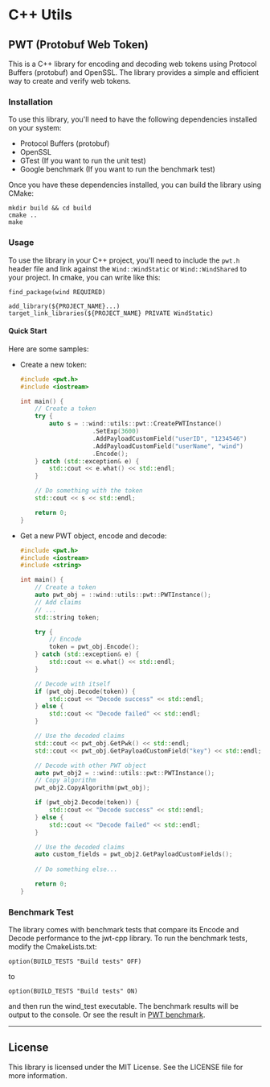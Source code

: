 # C++ Utils

## PWT (Protobuf Web Token)

This is a C++ library for encoding and decoding web tokens using Protocol Buffers (protobuf) and OpenSSL. The library provides a simple and efficient way to create and verify web tokens.

### Installation

To use this library, you'll need to have the following dependencies installed on your system:
- Protocol Buffers (protobuf)  
- OpenSSL  
- GTest (If you want to run the unit test)  
- Google benchmark (If you want to run the benchmark test)  

Once you have these dependencies installed, you can build the library using CMake:
```
mkdir build && cd build
cmake ..
make
```

### Usage

To use the library in your C++ project, you'll need to include the `pwt.h` header file and link against the `Wind::WindStatic` or `Wind::WindShared` to your project. In cmake, you can write like this:
```
find_package(wind REQUIRED)

add_library(${PROJECT_NAME}...)
target_link_libraries(${PROJECT_NAME} PRIVATE WindStatic)
```
#### Quick Start
Here are some samples:

- Create a new token:  
    ```cpp
    #include <pwt.h>
    #include <iostream>

    int main() {
        // Create a token
        try {
            auto s = ::wind::utils::pwt::CreatePWTInstance()
                        .SetExp(3600)
                        .AddPayloadCustomField("userID", "1234546")
                        .AddPayloadCustomField("userName", "wind")
                        .Encode();
        } catch (std::exception& e) {
            std::cout << e.what() << std::endl;
        }

        // Do something with the token
        std::cout << s << std::endl;

        return 0;
    }
    ```
- Get a new PWT object, encode and decode:  
    ```cpp
    #include <pwt.h>
    #include <iostream>
    #include <string>

    int main() {
        // Create a token
        auto pwt_obj = ::wind::utils::pwt::PWTInstance();
        // Add claims
        // ...
        std::string token;

        try {
            // Encode
            token = pwt_obj.Encode();
        } catch (std::exception& e) {
            std::cout << e.what() << std::endl;
        }

        // Decode with itself
        if (pwt_obj.Decode(token)) {
            std::cout << "Decode success" << std::endl;
        } else {
            std::cout << "Decode failed" << std::endl;
        }

        // Use the decoded claims
        std::cout << pwt_obj.GetPwk() << std::endl;
        std::cout << pwt_obj.GetPayloadCustomField("key") << std::endl;

        // Decode with other PWT object
        auto pwt_obj2 = ::wind::utils::pwt::PWTInstance();
        // Copy algorithm
        pwt_obj2.CopyAlgorithm(pwt_obj);

        if (pwt_obj2.Decode(token)) {
            std::cout << "Decode success" << std::endl;
        } else {
            std::cout << "Decode failed" << std::endl;
        }

        // Use the decoded claims
        auto custom_fields = pwt_obj2.GetPayloadCustomFields();
        
        // Do something else...

        return 0;
    }
    ```

### Benchmark Test
The library comes with benchmark tests that compare its Encode and Decode performance to the jwt-cpp library. To run the benchmark tests, modify the CmakeLists.txt:
```
option(BUILD_TESTS "Build tests" OFF)
```
to
```
option(BUILD_TESTS "Build tests" ON)
```
and then run the wind_test executable. The benchmark results will be output to the console. Or see the result in [PWT benchmark](docs/pwt_benchmark.md).

***
## License
This library is licensed under the MIT License. See the LICENSE file for more information.